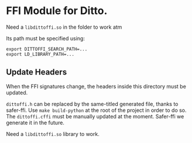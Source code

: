 # FFI Module for Ditto.

Need a `libdittoffi.so` in the folder to work atm

Its path must be specified using:
```
export DITTOFFI_SEARCH_PATH=...
export LD_LIBRARY_PATH=...
```

## Update Headers
When the FFI signatures change, the headers inside this directory must be updated.

`dittoffi.h` can be replaced by the same-titled generated file, thanks to safer-ffi.
Use `make build-python` at the root of the project in order to do so.
The `dittoffi.cffi` must be manually updated at the moment. Safer-ffi we generate it
in the future.

Need a `libdittoffi.so` library to work.